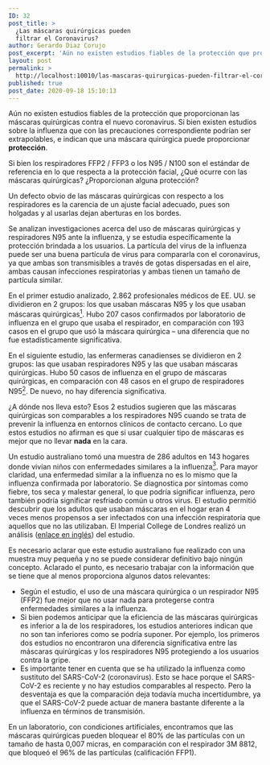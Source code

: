 ```yaml
---
ID: 32
post_title: >
  ¿Las máscaras quirúrgicas pueden
  filtrar el Coronavirus?
author: Gerardo Diaz Corujo
post_excerpt: 'Aún no existen estudios fiables de la protección que proporcionan las máscaras quirúrgicas contra el nuevo coronavirus. Si bien existen estudios sobre la influenza que con las precauciones correspondiente podrían ser extrapolables, e indican que una máscara quirúrgica puede proporcionar  protección.'
layout: post
permalink: >
  http://localhost:10010/las-mascaras-quirurgicas-pueden-filtrar-el-coronavirus/
published: true
post_date: 2020-09-18 15:10:13
---
```

<!-- wp:paragraph {"className":"solosoe-blog-intro"} -->
<p class="solosoe-blog-intro">Aún no existen estudios fiables de la&nbsp;protección que proporcionan las máscaras quirúrgicas contra el nuevo coronavirus. Si bien existen estudios sobre la influenza que con las precauciones correspondiente podrían ser extrapolables, e indican que una máscara quirúrgica puede proporcionar&nbsp;<strong> protección</strong>.</p>
<!-- /wp:paragraph -->

<!-- wp:paragraph {"className":"solosoe-divider"} -->
<p class="solosoe-divider"></p>
<!-- /wp:paragraph -->

<!-- wp:paragraph -->
<p>Si bien los respiradores FFP2 / FFP3 o los N95 / N100 son el estándar de referencia en lo que respecta a la protección facial, ¿Qué ocurre con las máscaras quirúrgicas? ¿Proporcionan alguna protección?</p>
<!-- /wp:paragraph -->

<!-- wp:paragraph -->
<p>Un defecto obvio de las máscaras quirúrgicas con respecto a los respiradores es la carencia de un ajuste facial adecuado, pues son holgadas y al usarlas dejan aberturas en los bordes.</p>
<!-- /wp:paragraph -->

<!-- wp:paragraph -->
<p>Se analizan investigaciones acerca del uso de máscaras quirúrgicas y respiradores N95 ante la influenza, y se estudia específicamente la protección brindada a los usuarios. La partícula del virus de la influenza puede ser una buena partícula de virus para compararla con el coronavirus, ya que ambas son transmisibles a través de gotas dispersadas en el aire, ambas causan infecciones respiratorias y ambas tienen un tamaño de partícula similar.</p>
<!-- /wp:paragraph -->

<!-- wp:paragraph -->
<p>En el primer estudio analizado, 2.862 profesionales médicos de EE. UU. se dividieron en 2 grupos: los que usaban máscaras N95 y los que usaban máscaras quirúrgicas<a href="https://fastlifehacks.com/n95-vs-ffp-es/#easy-footnote-bottom-1-5545"><sup>1</sup></a>. Hubo 207 casos confirmados por laboratorio de influenza en el grupo que usaba el respirador, en comparación con 193 casos en el grupo que usó la máscara quirúrgica – una diferencia que no fue estadísticamente significativa.</p>
<!-- /wp:paragraph -->

<!-- wp:paragraph -->
<p>En el siguiente estudio, las enfermeras canadienses se dividieron en 2 grupos: las que usaban respiradores N95 y las que usaban máscaras quirúrgicas. Hubo 50 casos de influenza en el grupo de máscaras quirúrgicas, en comparación con 48 casos en el grupo de respiradores N95<a href="https://fastlifehacks.com/n95-vs-ffp-es/#easy-footnote-bottom-2-5545"><sup>2</sup></a>. De nuevo, no hay diferencia significativa.</p>
<!-- /wp:paragraph -->

<!-- wp:paragraph -->
<p>¿A dónde nos lleva esto? Esos 2 estudios sugieren que las máscaras quirúrgicas son comparables a los respiradores N95 cuando se trata de prevenir la influenza en entornos clínicos de contacto cercano. Lo que estos estudios no afirman es que si usar cualquier tipo de máscaras es mejor que no llevar&nbsp;<strong>nada</strong>&nbsp;en la cara.</p>
<!-- /wp:paragraph -->

<!-- wp:paragraph -->
<p>Un estudio australiano tomó una muestra de 286 adultos en 143 hogares donde vivían niños con enfermedades similares a la influenza<a href="https://fastlifehacks.com/n95-vs-ffp-es/#easy-footnote-bottom-3-5545"><sup>3</sup></a>. Para mayor claridad, una enfermedad similar a la influenza no es lo mismo que la influenza confirmada por laboratorio. Se diagnostica por síntomas como fiebre, tos seca y malestar general, lo que podría significar influenza, pero también podría significar resfriado común u otros virus. El estudio permitió descubrir que los adultos que usaban máscaras en el hogar eran&nbsp;4 veces&nbsp;menos propensos a ser infectados con una infección respiratoria que aquellos que no las utilizaban. El Imperial College de Londres realizó un análisis (<a href="https://www.imperial.ac.uk/news/55374/face-mask-prevent-getting-only-wear/">enlace en inglés</a>) del estudio.</p>
<!-- /wp:paragraph -->

<!-- wp:paragraph -->
<p>Es necesario aclarar que este estudio australiano fue realizado con una muestra muy pequeña y no se puede considerar definitivo bajo ningún concepto. Aclarado el punto, es necesario trabajar con la información que se tiene que al menos proporciona algunos datos relevantes:</p>
<!-- /wp:paragraph -->

<!-- wp:list -->
<ul><li>Según el estudio, el uso de una máscara quirúrgica o un respirador N95 (FFP2) fue mejor que no usar nada para protegerse contra enfermedades similares a la influenza.</li><li>Si bien podemos anticipar que la eficiencia de las máscaras quirúrgicas es inferior a la de los respiradores, los estudios anteriores indican que no son tan inferiores como se podría suponer. Por ejemplo, los primeros dos estudios no encontraron una diferencia significativa entre las máscaras quirúrgicas y los respiradores N95 protegiendo a los usuarios contra la gripe.</li><li>Es importante tener en cuenta que se ha utilizado la influenza como sustituto del SARS-CoV-2 (coronavirus). Esto se hace porque el SARS-CoV-2 es reciente y no hay estudios comparables al respecto. Pero la desventaja es que la comparación deja todavía mucha incertidumbre, ya que el SARS-CoV-2 puede actuar de manera bastante diferente a la influenza en términos de transmisión.</li></ul>
<!-- /wp:list -->

<!-- wp:paragraph -->
<p>En un laboratorio, con condiciones artificiales, encontramos que las máscaras quirúrgicas pueden bloquear el 80% de las partículas con un tamaño de hasta 0,007 micras, en comparación con el respirador 3M 8812, que bloqueó el 96% de las partículas (calificación FFP1).</p>
<!-- /wp:paragraph -->